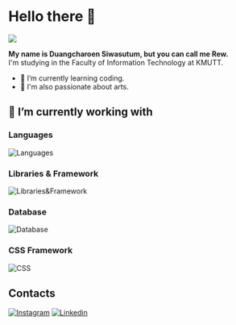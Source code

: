 # Hello there 👋
![](https://komarev.com/ghpvc/?username=RewEPIC)

**My name is Duangcharoen Siwasutum, but you can call me Rew.**  
I'm studying in the Faculty of Information Technology at KMUTT.

- 📖 I’m currently learning coding. 
- 🎨 I'm also passionate about arts.

## 🌱 I’m currently working with
### Languages
![Languages](https://skillicons.dev/icons?i=java,cs,js,ts,python,swift)
### Libraries & Framework
![Libraries&Framework](https://skillicons.dev/icons?i=spring,react,vue,express,next,prisma)
### Database
![Database](https://skillicons.dev/icons?i=mysql,mongo)
### CSS Framework
![CSS](https://skillicons.dev/icons?i=css,bootstrap,tailwind)
## Contacts
[![Instagram](https://skillicons.dev/icons?i=instagram)](https://www.instagram.com/rewlegendary_/  )
[![Linkedin](https://skillicons.dev/icons?i=linkedin)](https://www.linkedin.com/in/duangcharoen-siwasutum-a231bb285/  )   
<!--
**RewEPIC/RewEPIC** is a ✨ _special_ ✨ repository because its `README.md` (this file) appears on your GitHub profile.

Here are some ideas to get you started:

- 🔭 I’m currently working on ...
- 🌱 I’m currently learning ...
- 👯 I’m looking to collaborate on ...
- 🤔 I’m looking for help with ...
- 💬 Ask me about ...
- 📫 How to reach me: ...
- 😄 Pronouns: ...
- ⚡ Fun fact: ...
-->
